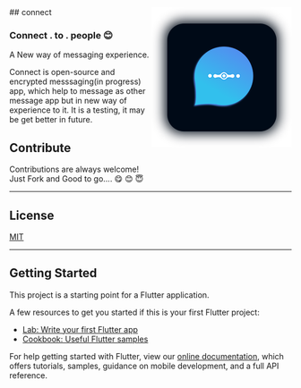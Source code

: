 <img src="/assets/images/logo_for_github.png" align="right" />
## connect

### Connect . to  . people 😊 

A New way of messaging experience.

Connect is open-source and encrypted messsaging(in progress) app, which help to message as other message app but in new way of experience to it. It is a testing, it may be get better in future. 
## Contribute

Contributions are always welcome!\
Just Fork and Good to go....
😋  😊  😇
 
___
## License

[MIT](https://github.com/guruprasadhj/Tuby/blob/master/LICENSE)
___
## Getting Started

This project is a starting point for a Flutter application.

A few resources to get you started if this is your first Flutter project:

- [Lab: Write your first Flutter app](https://flutter.dev/docs/get-started/codelab)
- [Cookbook: Useful Flutter samples](https://flutter.dev/docs/cookbook)

For help getting started with Flutter, view our
[online documentation](https://flutter.dev/docs), which offers tutorials,
samples, guidance on mobile development, and a full API reference.
